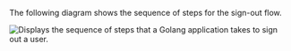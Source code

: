 The following diagram shows the sequence of steps for the sign-out flow.

<div class="full">

![Displays the sequence of steps that a Golang application takes to sign out a user.](/img/oie-embedded-sdk/oie-embedded-sdk-go-use-case-simple-sign-out-seq.png)

</div>
